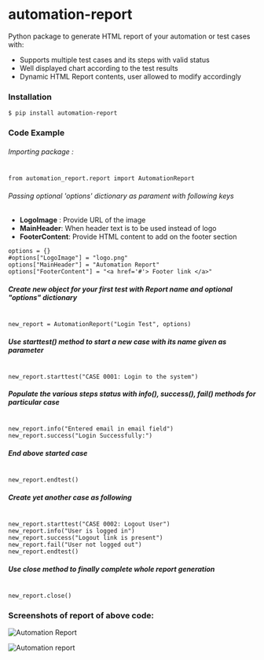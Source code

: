 # automation-report

Python package to generate HTML report of your automation or test cases with:

- Supports multiple test cases and its steps with valid status
- Well displayed chart according to the test results
- Dynamic HTML Report contents, user allowed to modify accordingly


### Installation
```
$ pip install automation-report
```

### Code Example

###### Importing package :
#
```
from automation_report.report import AutomationReport
```
###### Passing optional 'options' dictionary as parament with following keys
- **LogoImage** : Provide URL of the image
- **MainHeader**: When header text is to be used instead of logo
- **FooterContent**: Provide HTML content to add on the footer section
```
options = {}
#options["LogoImage"] = "logo.png"
options["MainHeader"] = "Automation Report"
options["FooterContent"] = "<a href='#'> Footer link </a>" 
```
 
##### Create new object for your first test with Report name and optional "options" dictionary
#
```
new_report = AutomationReport("Login Test", options)
```
##### Use **starttest()** method to start a new case with its name given as parameter
#
```
new_report.starttest("CASE 0001: Login to the system")
```

##### Populate the various steps status with info(), success(), fail() methods for particular case
#
```
new_report.info("Entered email in email field")
new_report.success("Login Successfully:")
```

##### End above started case
#
```
new_report.endtest()
```

##### Create yet another case as following
#
```
new_report.starttest("CASE 0002: Logout User")
new_report.info("User is logged in")
new_report.success("Logout link is present")
new_report.fail("User not logged out")
new_report.endtest()
```
##### Use close method to finally complete whole report generation
#
```
new_report.close()
```
### Screenshots of report of above code:
![Automation Report](https://user-images.githubusercontent.com/12621555/78378665-06362000-75f1-11ea-86aa-7f3ff063cfcf.png)

![Automation report](https://user-images.githubusercontent.com/12621555/78378679-0b936a80-75f1-11ea-84ee-8d5c490a46b9.png)
